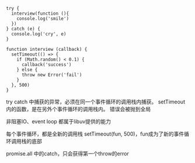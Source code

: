```
try {
  interview(function (){
    console.log('smile')
  })
} catch (e) {
  console.log('cry', e)
}

function interview (callback) {
  setTimeout(() => {
    if (Math.random() < 0.1) {
      callback('success')
    } else {
      throw new Error('fail')
    }
  }, 500)
}
```

try catch 中捕获的异常，必须在同一个事件循环的调用栈内捕获。
setTimeout内的函数，是在另外个事件循环的调用栈内。
错误会被抛到全局

非阻塞IO、event loop 都属于libuv提供的能力

每个事件循环，都是全新的调用栈 
setTimeout(fun, 500)，fun成为了新的事件循环调用栈的底部

promise.all 中的catch，只会获得第一个throw的error